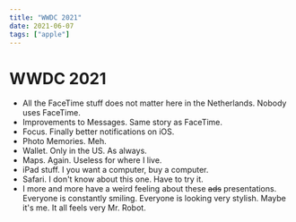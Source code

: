 ```yaml
---
title: "WWDC 2021"
date: 2021-06-07
tags: ["apple"]
---
```


# WWDC 2021

- All the FaceTime stuff does not matter here in the Netherlands. Nobody uses FaceTime.
- Improvements to Messages. Same story as FaceTime.
- Focus. Finally better notifications on iOS.
- Photo Memories. Meh.
- Wallet. Only in the US. As always.
- Maps. Again. Useless for where I live.
- iPad stuff. I you want a computer, buy a computer.
- Safari. I don't know about this one. Have to try it.
- I more and more have a weird feeling about these ~~ads~~ presentations. Everyone is constantly smiling. Everyone is looking very stylish. Maybe it's me. It all feels very Mr. Robot.
